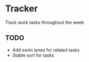 # Tracker

Track work tasks throughout the week

## TODO

- Add swim lanes for related tasks
- Stable sort for tasks